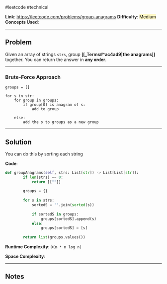 #leetcode #technical

**Link**: https://leetcode.com/problems/group-anagrams
**Difficulty**: <mark style="background: #FFF3A3A6;">Medium</mark>
**Concepts Used**: 

---
## Problem
Given an array of strings `strs`, group **[[_Terms#^ac4ad9|the anagrams]]** together. You can return the answer in **any order**.

---
### Brute-Force Approach

```
groups = []

for s in str:
	for group in groups:
		if group[0] is anagram of s:
			add to group
	
	else:
		add the s to groups as a new group
```

---
## Solution

You can do this by sorting each string

**Code**:
```python
def groupAnagrams(self, strs: List[str]) -> List[List[str]]:
        if len(strs) == 0:
            return [[""]]
		
        groups = {}
		
        for s in strs:
            sortedS = ''.join(sorted(s))
			
            if sortedS in groups:
                groups[sortedS].append(s)
            else:
                groups[sortedS] = [s]
	    
        return list(groups.values())
```

**Runtime Complexity**: `O(m * n log n)`

**Space Complexity**: 

---
## Notes
